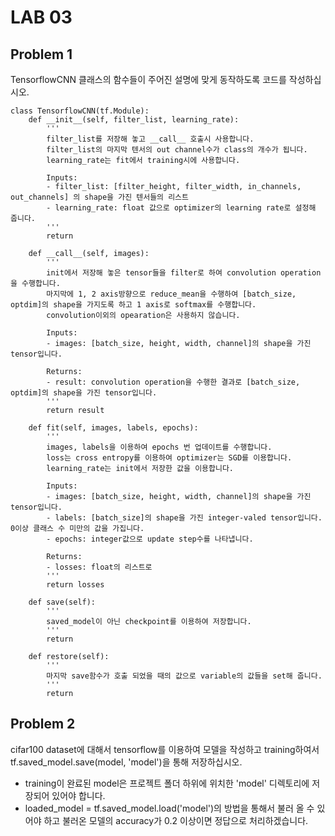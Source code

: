 # LAB 03

## Problem 1

TensorflowCNN 클래스의 함수들이 주어진 설명에 맞게 동작하도록 코드를 작성하십시오.

```
class TensorflowCNN(tf.Module):
    def __init__(self, filter_list, learning_rate):
        '''
        filter_list를 저장해 놓고 __call__ 호출시 사용합니다.
        filter_list의 마지막 텐서의 out channel수가 class의 개수가 됩니다. 
        learning_rate는 fit에서 training시에 사용합니다.
        
        Inputs: 
        - filter_list: [filter_height, filter_width, in_channels, out_channels] 의 shape을 가진 텐서들의 리스트
        - learning_rate: float 값으로 optimizer의 learning rate로 설정해 줍니다.
        '''
        return
    
    def __call__(self, images):
        '''
        init에서 저장해 놓은 tensor들을 filter로 하여 convolution operation을 수행합니다.
        마지막에 1, 2 axis방향으로 reduce_mean을 수행하여 [batch_size, optdim]의 shape을 가지도록 하고 1 axis로 softmax를 수행합니다.
        convolution이외의 opearation은 사용하지 않습니다.
        
        Inputs: 
        - images: [batch_size, height, width, channel]의 shape을 가진 tensor입니다.
        
        Returns: 
        - result: convolution operation을 수행한 결과로 [batch_size, optdim]의 shape을 가진 tensor입니다.
        '''
        return result
    
    def fit(self, images, labels, epochs):
        '''
        images, labels을 이용하여 epochs 번 업데이트를 수행합니다.
        loss는 cross entropy를 이용하여 optimizer는 SGD를 이용합니다.
        learning_rate는 init에서 저장한 값을 이용합니다.
        
        Inputs: 
        - images: [batch_size, height, width, channel]의 shape을 가진 tensor입니다.
        - labels: [batch_size]의 shape을 가진 integer-valed tensor입니다. 0이상 클래스 수 미만의 값을 가집니다.
        - epochs: integer값으로 update step수를 나타냅니다.
        
        Returns: 
        - losses: float의 리스트로 
        '''
        return losses
    
    def save(self):
        '''
        saved_model이 아닌 checkpoint를 이용하여 저장합니다.
        '''
        return
    
    def restore(self):
        '''
        마지막 save함수가 호출 되었을 때의 값으로 variable의 값들을 set해 줍니다.
        '''
        return
```

## Problem 2

cifar100 dataset에 대해서 tensorflow를 이용하여 모델을 작성하고 training하여서 tf.saved_model.save(model, 'model')을 통해 저장하십시오.
- training이 완료된 model은 프로젝트 폴더 하위에 위치한 'model' 디렉토리에 저장되어 있어야 합니다.
- loaded_model = tf.saved_model.load('model')의 방법을 통해서 불러 올 수 있어야 하고 불러온 모델의 accuracy가 0.2 이상이면 정답으로 처리하겠습니다.

